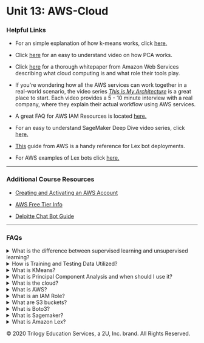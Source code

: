 # Unit 13: AWS-Cloud

### Helpful Links

* For an simple explanation of how k-means works, click [here.](https://www.youtube.com/watch?v=4b5d3muPQmA)

* Click [here](https://www.youtube.com/watch?v=FgakZw6K1QQ) for an easy to understand video on how PCA works.

* Click [here](https://d1.awsstatic.com/whitepapers/aws-overview.pdf) for a thorough whitepaper from Amazon Web Services describing what cloud computing is and what role their tools play.

* If you're wondering how all the AWS services can work together in a real-world scenario, the video series [*This is My Architecture*](https://aws.amazon.com/this-is-my-architecture/?tma.sort-by=item.additionalFields.airDate&tma.sort-order=desc) is a great place to start. Each video provides a 5 - 10 minute interview with a real company, where they explain their actual workflow using AWS services.

* A great FAQ for AWS IAM Resources is located [here.](https://aws.amazon.com/iam/faqs/)

* For an easy to understand SageMaker Deep Dive video series, click [here.](https://www.youtube.com/playlist?list=PLhr1KZpdzukcOr_6j_zmSrvYnLUtgqsZz)

* [This](https://docs.aws.amazon.com/lex/latest/dg/examples.html) guide from AWS is a handy reference for Lex bot deployments.

* For AWS examples of Lex bots click [here.](https://docs.aws.amazon.com/lex/latest/dg/examples.html)

---

### Additional Course Resources

* [Creating and Activating an AWS Account](1-Create-and-Activate-an-AWS-Account.md)

* [AWS Free Tier Info](AWS-Free-Tier.md)

* [Deloitte Chat Bot Guide](deloitte-nl-fsi-chatbots-adopting-the-power-of-conversational-ux.pdf)

---

### FAQs

<details>
<summary>What is the difference between supervised learning and unsupervised learning?</summary><br>
<blockquote>
<details>
<summary>Supervised Learning</summary><br>

Supervised machine learning uses labeled data with input variables (feature data) and output variables (target data) and uses the feature data to predict the target data. Because the data is labeled, the outcome is known. This data can be fed to the model, and if the model guesses incorrectly, the error can be used to fine tune the model until it makes highly accurate guesses.<br>

An example of this is using tuning forks to tune a piano. Tuning forks produce very precise tones. These tones are your known output. You can press a piano key and compare the piano's tone (model output) to the tuning fork (known y value). If the piano's tone is too low then you can tighten the piano wire to make the piano better at matching the tuning fork. This process of adjusting the model to make the output match the known output is essentially supervised learning.
<br>
</details>
<details>
<summary>Unsupervised Learning</summary><br>

Unsupervised learning models are given only input variables and must work to make connections to the data without predicting a labeled target. These types of models are often clustering models that uncover connections in the data and group all the features into classes accordingly.<br>
<br>
An example of unsupervised learning would be to use website purchase data to group customers into two classes based on their spending habits. This clustering might reveal that class 1 more spends more with a coupon incentive, while class 2 spends more on targeted advertising on social media.
</details>

</blockquote>
</details>
<details>
<summary>How is Training and Testing Data Utilized?</summary><br>

When working with models, data is divided into training and testing sets. The training set is used to teach (supervise!) the model so it learns how the input data is connected to the output data and can make predictions. The testing data set is used to validate how well the model performs on data it has not seen before, by running the model on the testing feature data, and comparing it's predictions to the testing target data.<br>

</details>

<details>
<summary>What is KMeans?</summary><br>

<blockquote>
<details>
<summary>What it is:</summary><br>

K-means is a popular unsupervised machine learning algorithm  for clustering data. It attempts to divide the data up into a number of clusters referred to as `k`. It can then compare a new data point to the centers of these existing clusters to see which cluster the new point is closest to. The new point can then be labeled as belonging to that closest data cluster.

![k-means](Images/k-means.gif)


The following video from StatQuest on YouTube provides an excellent, easy to understand explanation of the process: [K-means Clustering.](https://www.youtube.com/watch?v=4b5d3muPQmA)
</details>

<details>
<summary>How do you determine the `k` number of clusters?</summary><br>

There are several ways to deterimine the best number of clusters for your model. For our class, we use the elbow method. The elbow method takes into account a range of values for `k` and plots their inertia, inertia being how far the clusters expand from the centroid. This number should be as low as possible, while still encompassing an adequate nubmer of clusters. The lower number indicates tightly packed clusters. When these values are plotted on a line chart, a bend should form where the optimal value of `k` is located. This bend incates the point at which adding clusters does not greatly improve the inertia, thus the smallest amount of clusters with the best inertia.

In the below elbow chart, the bend occurs at 3, meaning this is the optimal value for `k` for this example:

![elbow chart](Images/elbow_chart.png)
</details>

<details>
<summary>How to use the code:</summary><br>

The elbow chart can be plotted as follows:

```python
import pandas as pd
from sklearn.cluster import KMeans

inertia = []
k = list(range(1, 11))
# Looking for the best k
for i in k:
    km = KMeans(n_clusters=i, random_state=0)
    km.fit(df_iris)
    inertia.append(km.inertia_)
    elbow_data = {
  "k": k,
  "inertia": inertia
}
df_elbow = pd.DataFrame(elbow_data)
df_elbow.plot(x="k", y="inertia", title="Elbow Curve", xticks=k)
```
Once you have the number for `k`, you can call the Kmeans function and set the `n_clusters` to your `k` value as follows:

```python
model = KMeans(n_clusters=3, random_state=5)
model.fit(your_df)
```

</details>

</blockquote>
</details>

<details>
<summary>What is Principal Component Analysis and when should I use it?</summary><br>

Principal Component Analysis (PCA) is a statistical method of dimensionality reduction that can reduce the features of your data set, while still keep the majority of the pertinent information. The variables in your dataset are replaced with the principal component variables, which are essentially a recombination of the initial information that represents the most important data. PCA can be used when the dataset is quite large and reducing the features would speed up the machine learning model. It can also be used to plot your data when there are too many features to feasibly plot. For a great video on how this process actually works, click [here](https://www.youtube.com/watch?v=FgakZw6K1QQ)

PCA can be imported from sci-kit learn as follows:

```python
from sklearn.decomposition import PCA
pca = PCA(n_components=2)
new_data_pca = pca.fit_transform(old_data)
```

</details>
<details>
<summary>What is the cloud?</summary><br>

The cloud is an abstract term for accessing computing power online from a machine other than your own. When you save files to the cloud, it really just means you're saving your files on a machine (server) located somewhere else, but that can be accessed anywhere via the internet. These servers are located on server farms where thousands of computers are operating simultaneously to provide computing services via *"the cloud"*.

Storage such as Google Drive is a popular cloud computing product, but there are many others. Amazon Web Services (AWS) currently provides over 175 services on the cloud. Examples include; Sagemaker - which allows you to run juypter notebooks on the cloud, Lex - which allows you build conversational interfaces (chatbots) and run them in the cloud, and Relational Database Service (RDS), which allows you to connect to a database via the cloud.

For a full list of AWS services click [here.](https://aws.amazon.com/products/)

<blockquote>
<details>
<summary>Types of cloud services:</summary><br>

Cloud services can be divided into 4 general categories:

**Infrastructure as a service (IaaS):** Online services that provide APIs to access different infrastructures such as servers, virtual machines, storage, load balancers, or network interfaces (e.g., [Azure Virtual Machines](https://azure.microsoft.com/en-us/services/virtual-machines/)).

**Platform as a service (PaaS):** Provides a platform that allow customers to develop, run, and manage applications without the complexity of building and maintaining their own physical infrastructure (e.g., [Amazon Web Services](https://aws.amazon.com/)).

**Software as a service (SaaS):** Refers to a software licensing and delivery model where software is licensed on a subscription basis and is centrally hosted (e.g., [Microsoft Office 365](https://www.office.com/)).

**Function/code as a service (FaaS):** Also known as serverless computing, it offers a remote procedure call that enables the deployment of individual functions in the cloud that run in response to events (e.g., [AWS Lambda](https://aws.amazon.com/lambda/)).

</details>
</blockquote>
</details>


<details>
<summary>What is AWS?</summary><br>

AWS is a cloud computing platform provided by Amazon, offering over 175 different services via the cloud. AWS is trusted by large companies and individual users alike to provide scalable, flexible computing power that is both cost effective and secure. You might be surprised to know that many companies, including Netflix, use AWS for all their tech needs, including database and storage.

Because the infrastructure is already in place, companies can easily scale up as needed without a huge up-front investment, and because they offer flexible usage options there is a cost appropriate option for everyone.

</details>

<details>
<summary>What is an IAM Role?</summary><br>

AWS Identity and Access Management (IAM) allows you to securely control the acces of others to your AWS resources. By creating an IAM User you are granting others secure access to your account without actually giving them your password. After creating the user, a role can be assigned to the user that defines and resticts that access as you wish. An IAM role defines *who* can do *what* to your AWS resources, and *when* they can do it. [This](https://aws.amazon.com/iam/faqs/) document from AWS contains some great frequently asked questions about the IAM service.

</details>

<details>
<summary>What are S3 buckets?</summary><br>

Simple Storage Service, or S3 as its commonly known, is one of the most popular AWS services and was also one of first to be introduced, launching back in 2006. S3 offers secure object storage in the cloud for anything from csv files to images and can be scaled as needed. S3 can be used for anything from simple image hosting for your website, to connecting to data directly for database applications or analytics.

Much like using virtual file folders on your own machine to store and organize your files, an S3 bucket is simply where your objects are stored on S3.

</details>
<details>
<summary>What is Boto3?</summary><br>

Boto3 is considered a Software Development Kit (SDK) for AWS. SDKs are similar to Application Programming Interfaces (APIs) in that they both allow the user to interact with a platform, however SDKs are built to interact with a specific platform, where APIs are typically used to allow platforms to interact with each other. Boto3 allows Python developers to work with various AWS resources outside of the AWS console, by programming those resources with code.

A popular application of Boto3 is working with the contents of S3 buckets. Boto3 is used to access those contents via Python code, and then you can manipulate the contents as you normally would - for example you might use Boto3 inside a Jupyter Notebook to load CSVs from an S3 bucket and then proceed to work with those CSVs with Pandas.

The [Boto3 documentation](https://boto3.amazonaws.com/v1/documentation/api/latest/index.html) is a great starting point for working with this SDK. It describes the usage of the SDK and provides tutorials for implementing it with various AWS resources.

</details>
<details>
<summary>What is Sagemaker?</summary><br>

When it comes to Amazon Sagemaker - think Jupyter Notebook for Machine Learning!  Amazon Sagemaker is a fully managed machine learning IDE, which is essentially a cloud instance of Jupyter Notebook, optimized for machine learning purposes. Each Sagemaker instance can connect to your data in the cloud via S3 buckets or your preferred storage. The instance is pre-loaded with commonly used machine learning algorithms such as XGBoost and K-means, and can automatically hypertune them, making it easy to train and test your data, as well as get powerful predictions.

The ability to deploy machine learning models in the cloud is very important for many models, for example recommendation models that are gathering your viewing data on Amazon while you shop and then making recommendations to you. Models like that need to be deployed and active constantly to be effective. Sagemaker has built-in components that allow for easy deployment of your model via endpoints, which allow for real time use based on real time user input and data.

AWS has several great resources to learn more about Sagemaker.

For a real world application nusing AWS workflows check out [this](https://www.youtube.com/watch?v=gYXqv1UxW3Y) video. They also have an informative Sagemaker blog [here](https://aws.amazon.com/blogs/machine-learning/category/artificial-intelligence/sagemaker/) and an easy to understand Sagemaker Deep Dive video series [here](https://www.youtube.com/playlist?list=PLhr1KZpdzukcOr_6j_zmSrvYnLUtgqsZz).

Additionally the AWS Sagemaker SDK docs are a great place to take your own deep dive: [Sagemaker SDK Docs.](https://sagemaker.readthedocs.io/en/stable/)

</details>


<details>
<summary>What is Amazon Lex?</summary><br>

To understand Amazon Lex, its important to first understand what a conversational user interface is. A conversational user interface - commonly known as a chatbot - is an application that allows human-like interaction with computers. Rather than just point and click, we can now communicate with computers using human langauge.

Though the idea of conversational user interfaces has been around for a very long time - think *Space Odyssey: 2001* and *HAL* - its only been in the recent past that NLP technology has become advanced enough to make practical applications of the tech a reality. In fact, conversational AI has become so advanced that it can update in real time and change its responses to adapt to the conversation as it unfolds.

Amazon Lex allows you to develop your own chatbots, harnessing the same tech that Amazon's Alexa uses, resulting in a powerfully accurate, state-of-the-art conversation interface that can be deployed to almost any platform, including Facebook Messenger and Slack. And, like most AWS services, its fully managed, so it scales on its own. So as users increase, there is no need to scale up - the infrastructure is already in place. You just pay for what you use. To learn more about Amazon Lex, check out their informative [FAQ](https://aws.amazon.com/lex/faqs/?nc=sn&loc=6). To get more information on deploying your own converational user interface using Lex, check out our [deployment guide](Deploying-Lex-Bot-to-Slack.md) and the AWS Lex examples provided [here.](https://docs.aws.amazon.com/lex/latest/dg/examples.html)

</details>


© 2020 Trilogy Education Services, a 2U, Inc. brand. All Rights Reserved.
